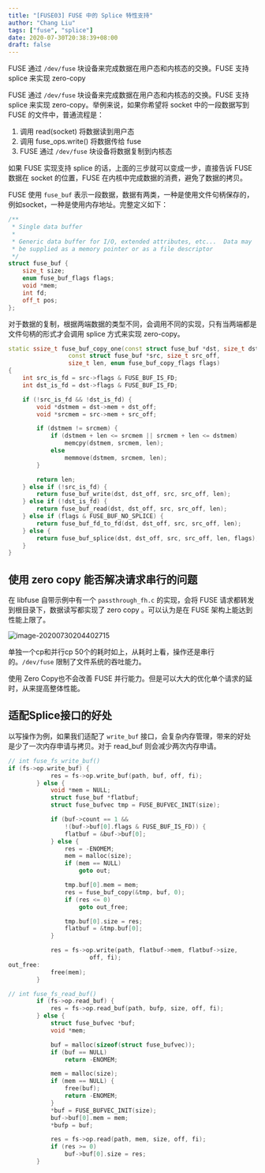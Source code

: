 ```yaml
---
title: "[FUSE03] FUSE 中的 Splice 特性支持"
author: "Chang Liu"
tags: ["fuse", "splice"]
date: 2020-07-30T20:38:39+08:00
draft: false
---
```


FUSE 通过 `/dev/fuse` 块设备来完成数据在用户态和内核态的交换。FUSE 支持 splice 来实现 zero-copy

<!--more-->

FUSE 通过 `/dev/fuse` 块设备来完成数据在用户态和内核态的交换。FUSE 支持 splice 来实现 zero-copy。举例来说，如果你希望将 socket 中的一段数据写到 FUSE 的文件中，普通流程是：

1. 调用 read(socket) 将数据读到用户态
2. 调用 fuse_ops.write() 将数据传给 fuse
3. FUSE 通过 `/dev/fuse` 块设备将数据复制到内核态

如果 FUSE 实现支持 splice 的话，上面的三步就可以变成一步，直接告诉 FUSE 数据在 socket 的位置，FUSE 在内核中完成数据的消费，避免了数据的拷贝。

FUSE  使用 `fuse_buf` 表示一段数据，数据有两类，一种是使用文件句柄保存的，例如socket，一种是使用内存地址。完整定义如下：

```cpp
/**
 * Single data buffer
 *
 * Generic data buffer for I/O, extended attributes, etc...  Data may
 * be supplied as a memory pointer or as a file descriptor
 */
struct fuse_buf {
	size_t size;
	enum fuse_buf_flags flags;
	void *mem;
	int fd;
	off_t pos;
};
```



对于数据的复制，根据两端数据的类型不同，会调用不同的实现，只有当两端都是文件句柄的形式才会调用 splice 方式来实现 zero-copy。



```CPP
static ssize_t fuse_buf_copy_one(const struct fuse_buf *dst, size_t dst_off,
				 const struct fuse_buf *src, size_t src_off,
				 size_t len, enum fuse_buf_copy_flags flags)
{
	int src_is_fd = src->flags & FUSE_BUF_IS_FD;
	int dst_is_fd = dst->flags & FUSE_BUF_IS_FD;

	if (!src_is_fd && !dst_is_fd) {
		void *dstmem = dst->mem + dst_off;
		void *srcmem = src->mem + src_off;

		if (dstmem != srcmem) {
			if (dstmem + len <= srcmem || srcmem + len <= dstmem)
				memcpy(dstmem, srcmem, len);
			else
				memmove(dstmem, srcmem, len);
		}

		return len;
	} else if (!src_is_fd) {
		return fuse_buf_write(dst, dst_off, src, src_off, len);
	} else if (!dst_is_fd) {
		return fuse_buf_read(dst, dst_off, src, src_off, len);
	} else if (flags & FUSE_BUF_NO_SPLICE) {
		return fuse_buf_fd_to_fd(dst, dst_off, src, src_off, len);
	} else {
		return fuse_buf_splice(dst, dst_off, src, src_off, len, flags);
	}
}
```

## 使用 zero  copy 能否解决请求串行的问题

在 libfuse 自带示例中有一个 `passthrough_fh.c` 的实现，会将 FUSE 请求都转发到根目录下，数据读写都实现了 zero copy 。可以认为是在 FUSE 架构上能达到性能上限了。

![image-20200730204402715](https://assets-1252230511.cos.ap-guangzhou.myqcloud.com/uPic/2020-07/image-20200730204402715-lvbxmR-KJdIBE.png)

单独一个cp和并行cp 50个的耗时如上，从耗时上看，操作还是串行的。`/dev/fuse` 限制了文件系统的吞吐能力。

使用 Zero Copy也不会改善 FUSE 并行能力。但是可以大大的优化单个请求的延时，从来提高整体性能。



## 适配Splice接口的好处

以写操作为例，如果我们适配了 `write_buf` 接口，会复杂内存管理，带来的好处是少了一次内存申请与拷贝。对于 read_buf 则会减少两次内存申请。

```cpp
// int fuse_fs_write_buf()
if (fs->op.write_buf) {
			res = fs->op.write_buf(path, buf, off, fi);
		} else {
			void *mem = NULL;
			struct fuse_buf *flatbuf;
			struct fuse_bufvec tmp = FUSE_BUFVEC_INIT(size);

			if (buf->count == 1 &&
			    !(buf->buf[0].flags & FUSE_BUF_IS_FD)) {
				flatbuf = &buf->buf[0];
			} else {
				res = -ENOMEM;
				mem = malloc(size);
				if (mem == NULL)
					goto out;

				tmp.buf[0].mem = mem;
				res = fuse_buf_copy(&tmp, buf, 0);
				if (res <= 0)
					goto out_free;

				tmp.buf[0].size = res;
				flatbuf = &tmp.buf[0];
			}

			res = fs->op.write(path, flatbuf->mem, flatbuf->size,
					   off, fi);
out_free:
			free(mem);
		}

// int fuse_fs_read_buf()
		if (fs->op.read_buf) {
			res = fs->op.read_buf(path, bufp, size, off, fi);
		} else {
			struct fuse_bufvec *buf;
			void *mem;

			buf = malloc(sizeof(struct fuse_bufvec));
			if (buf == NULL)
				return -ENOMEM;

			mem = malloc(size);
			if (mem == NULL) {
				free(buf);
				return -ENOMEM;
			}
			*buf = FUSE_BUFVEC_INIT(size);
			buf->buf[0].mem = mem;
			*bufp = buf;

			res = fs->op.read(path, mem, size, off, fi);
			if (res >= 0)
				buf->buf[0].size = res;
		}
```